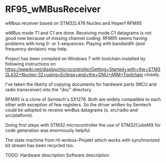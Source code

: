 # RF95_wMBusReceiver
wMbus receiver based on STM32L476 Nucleo and Hoperf RFM95

wMBus mode T1 and C1 are done. Receiving mode C1 datagrams is not good
now because of missing channel coding: RFM95 seems having problems with
long 0- or 1-sequences. Playing with bandwidth (and frequency deviaion)
may help.

Project has been compiled on Windows 7 with toolchain installed by following instructions
on https://eewiki.net/display/microcontroller/Getting+Started+with+the+STM32L432+Nucleo-32+using+Eclipse+and+the+GNU+ARM+Toolchain
closely.

I've taken the liberty of copying documents for hardware parts (MCU and radio transceiver)
into the "doc" directory.

RFM95 is a clone of Semtech's SX1276. Both are widely compatible to each other
with exception of few registers. So the driver written by Semtech could be adopted to
receive wmBus datagrams (s. src/radio and src/platform).

Doing first steps with STM32 microcontroller the use of STM32CubeMX for
code generation was enormously helpful.

The state machine from rtl-wmbus-Projekt which works with synchronized bit stream has been recycled too.

TODO:
	Hardware description
	Software description
